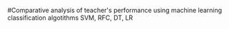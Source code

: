 #Comparative analysis of teacher's performance using machine learning classification algotithms SVM, RFC, DT, LR
